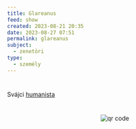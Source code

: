 ```yaml
---
title: Glareanus
feed: show
created: 2023-08-21 20:35
date: 2023-08-27 07:51
permalink: glareanus
subject:
  - zenetöri
type:
  - személy
---
```

#
Svájci [humanista](humanizmus.md)




#
<p style="text-align: center;"><img src="https://chart.googleapis.com/chart?cht=qr&chl=https://notes.andrasdenes.com/glareanus&chs=180x180&choe=UTF-8&chld=L|2" alt="qr code"></p>

